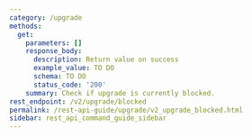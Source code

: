 ```yaml
---
category: /upgrade
methods:
  get:
    parameters: []
    response_body:
      description: Return value on success
      example_value: TO DO
      schema: TO DO
      status_code: '200'
    summary: Check if upgrade is currently blocked.
rest_endpoint: /v2/upgrade/blocked
permalink: /rest-api-guide/upgrade/v2_upgrade_blocked.html
sidebar: rest_api_command_guide_sidebar
---
```

